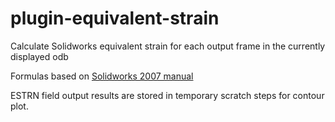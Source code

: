 # plugin-equivalent-strain
Calculate Solidworks equivalent strain for each output frame in the currently displayed odb

Formulas based on [Solidworks 2007 manual](https://help.solidworks.com/2017/english/solidworks/cworks/c_Strain_Components_2.htm)

ESTRN field output results are stored in temporary scratch steps for contour plot.
